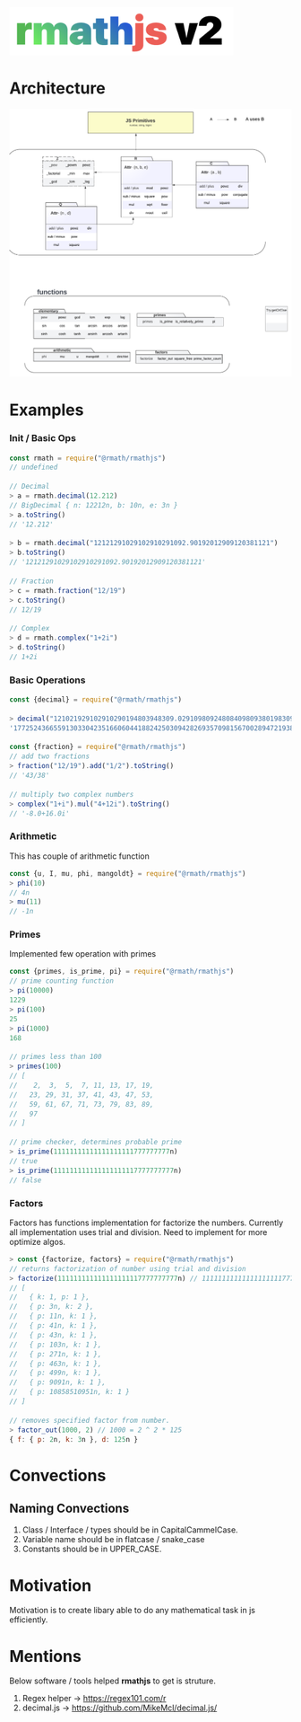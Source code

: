 <!-- <style>
  .title {
    font-size: 72px;
    font-weight: 900;
  }

  .title-name {
    background: -webkit-linear-gradient(45deg, #00ff36, #003aff);
    -webkit-background-clip: text;
    -webkit-text-fill-color: transparent;
  }

  .title-initial {
    color: #07ba44 !important;
  }

  .title-ext {
    color: #ff5050 !important;
  }
</style>

<h1 class = "title">
  <span class="title-initial">r</span><span class="title-name">math</span><span class="title-ext">js</span>
  v2
</h1> -->

<img src="./docs/img/logo.png" width="400">


# Architecture
![rmathjs-components](./docs/img/rmathjs.png)

# Examples
### Init / Basic Ops
```javascript
const rmath = require("@rmath/rmathjs")
// undefined

// Decimal
> a = rmath.decimal(12.212)
// BigDecimal { n: 12212n, b: 10n, e: 3n }
> a.toString()
// '12.212'

> b = rmath.decimal("12121291029102910291092.90192012909120381121")
> b.toString()
// '12121291029102910291092.90192012909120381121'

// Fraction
> c = rmath.fraction("12/19")
> c.toString()
// 12/19

// Complex 
> d = rmath.complex("1+2i")
> d.toString()
// 1+2i
```
### Basic Operations
``` javascript
const {decimal} = require("@rmath/rmathjs")

> decimal("121021929102910290194803948309.02910980924808409809380198309810923810928").powz(3).toString()
'1772524366559130330423516606044188242503094282693570981567002894721938643539260475274094.63818437406854206813360000829142'

const {fraction} = require("@rmath/rmathjs")
// add two fractions
> fraction("12/19").add("1/2").toString()
// '43/38'

// multiply two complex numbers
> complex("1+i").mul("4+12i").toString()
// '-8.0+16.0i'
```
### Arithmetic
This has couple of arithmetic function
```javascript
const {u, I, mu, phi, mangoldt} = require("@rmath/rmathjs")
> phi(10)
// 4n
> mu(11)
// -1n
```
### Primes
Implemented few operation with primes
```javascript
const {primes, is_prime, pi} = require("@rmath/rmathjs")
// prime counting function
> pi(10000)
1229
> pi(100)
25
> pi(1000)
168

// primes less than 100
> primes(100)
// [
//    2,  3,  5,  7, 11, 13, 17, 19,
//   23, 29, 31, 37, 41, 43, 47, 53,
//   59, 61, 67, 71, 73, 79, 83, 89,
//   97
// ]

// prime checker, determines probable prime
> is_prime(11111111111111111111777777777n)
// true
> is_prime(111111111111111111117777777777n)
// false
```

### Factors
Factors has functions implementation for factorize the numbers. Currently all implementation uses trial and division. Need to implement for more optimize algos.
```javascript
> const {factorize, factors} = require("@rmath/rmathjs")
// returns factorization of number using trial and division
> factorize(111111111111111111117777777777n) // 111111111111111111117777777777 = 1 * 3 ^ 2 * 11 * 41 * 43 * 103 * 271 * 463 * 499 * 9091 * 10858510951
// [
//   { k: 1, p: 1 },
//   { p: 3n, k: 2 },
//   { p: 11n, k: 1 },
//   { p: 41n, k: 1 },
//   { p: 43n, k: 1 },
//   { p: 103n, k: 1 },
//   { p: 271n, k: 1 },
//   { p: 463n, k: 1 },
//   { p: 499n, k: 1 },
//   { p: 9091n, k: 1 },
//   { p: 10858510951n, k: 1 }
// ]

// removes specified factor from number. 
> factor_out(1000, 2) // 1000 = 2 ^ 2 * 125
{ f: { p: 2n, k: 3n }, d: 125n }
```


# Convections
## Naming Convections
1. Class / Interface / types should be in CapitalCammelCase.
2. Variable name should be in flatcase / snake_case
3. Constants should be in UPPER_CASE.

# Motivation
Motivation is to create libary able to do any mathematical task in js efficiently.

# Mentions
Below software / tools helped **rmathjs** to get is struture.
1. Regex helper -> https://regex101.com/r
2. decimal.js -> https://github.com/MikeMcl/decimal.js/